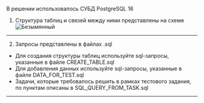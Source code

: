 В решении использовалось СУБД PostgreSQL 16


1. Структура таблиц и связей между ними представлены на схеме
![Безымянный](https://github.com/denisamirov/TEST/assets/102862671/21af7498-b157-48de-9e23-51dcc50aef7b)
---------------------------
2. Запросы представлены в файлах .sql
- Для создания структуры таблиц используйте sql-запросы, указанные в файле CREATE_TABLE.sql
-  Для добавления данных используйте sql-запросы, указанные в файле DATA_FOR_TEST.sql
- Задачи, которые требовалось решить в рамках тестового задания, по пунктам описаны в SQL_QUERY_FROM_TASK.sql
----------------------------

